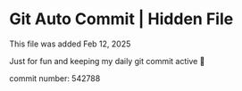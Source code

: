 # Git Auto Commit | Hidden File

This file was added Feb 12, 2025

Just for fun and keeping my daily git commit active 🤪

commit number: 542788
